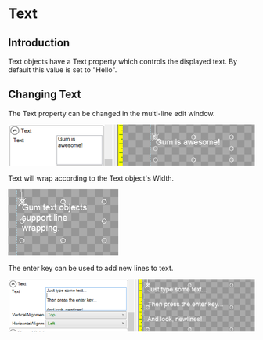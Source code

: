 # Text

## Introduction

Text objects have a Text property which controls the displayed text. By default this value is set to "Hello".

## Changing Text

The Text property can be changed in the multi-line edit window.

![](<../../.gitbook/assets/GumIsAwesome (1).png>)

Text will wrap according to the Text object's Width.

![](<../../.gitbook/assets/LineWrappingTextGum (1).png>)

The enter key can be used to add new lines to text.

![](<../../.gitbook/assets/NewlinesGum (1).png>)
